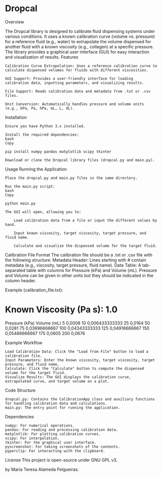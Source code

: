 # Dropcal

Overview

The Dropcal library is designed to calibrate fluid dispensing systems under various conditions. It uses a known calibration curve (volume vs. pressure) for a reference fluid (e.g., water) to extrapolate the volume dispensed for another fluid with a known viscosity (e.g., collagen) at a specific pressure. The library provides a graphical user interface (GUI) for easy interaction and visualization of results.
Features

    Calibration Curve Extrapolation: Uses a reference calibration curve to calculate dispensed volumes for fluids with different viscosities.

    GUI Support: Provides a user-friendly interface for loading calibration data, inputting parameters, and visualizing results.

    File Support: Reads calibration data and metadata from .txt or .csv files.

    Unit Conversion: Automatically handles pressure and volume units (e.g., kPa, Pa, hPa, mL, L, dL).

Installation

    Ensure you have Python 3.x installed.

    Install the required dependencies:
    bash
    Copy

    pip install numpy pandas matplotlib scipy tkinter

    Download or clone the Dropcal library files (dropcal.py and main.py).

Usage
Running the Application

    Place the dropcal.py and main.py files in the same directory.

    Run the main.py script:
    bash
    Copy

    python main.py

    The GUI will open, allowing you to:

        Load calibration data from a file or input the different values by hand.

        Input known viscosity, target viscosity, target pressure, and fluid name.

        Calculate and visualize the dispensed volume for the target fluid.

Calibration File Format
    The calibration file should be a .txt or .csv file with the following structure:
    Metadata Header: Lines starting with # contain metadata (e.g., viscosity, target pressure, fluid name).
    Data Table: A tab-separated table with columns for Pressure (kPa) and Volume (mL).
    Pressure and Volume can be given in other units but they should be indicated in the column header. 

Example (calibration_file.txt):

# Known Viscosity (Pa s): 1.0

Pressure (kPa)	Volume (mL)
5	0,0008
10	0,006433333333
25	0,0164
50	0,0281
75	0,03696666667
100	0,04343333333
125	0,04916666667
150	0,05486666667
175	0,0605
200	0,0676

Example Workflow

    Load Calibration Data: Click the "Load from File" button to load a calibration file.
    Input Parameters: Enter the known viscosity, target viscosity, target pressure, and fluid name.
    Calculate: Click the "Calculate" button to compute the dispensed volume for the target fluid.
    Visualize Results: The GUI displays the calibration curve, extrapolated curve, and target volume on a plot.

Code Structure

    dropcal.py: Contains the CalibrationApp class and auxiliary functions for handling calibration data and calculations.
    main.py: The entry point for running the application.

Dependencies

    numpy: For numerical operations.
    pandas: For reading and processing calibration data.
    matplotlib: For plotting calibration curves.
    scipy: For interpolation.
    tkinter: For the graphical user interface.
    pyscreenshot: For taking screenshots of the contents.
    pyperclip: For interacting with the clipboard.
    

License
This project is open-source under GNU GPL v3.

by Maria Teresa Alameda Felgueiras.

